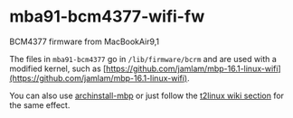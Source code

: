 # mba91-bcm4377-wifi-fw
BCM4377 firmware from MacBookAir9,1  
  
The files in `mba91-bcm4377` go in `/lib/firmware/bcrm` and are used with a modified kernel, such as [https://github.com/jamlam/mbp-16.1-linux-wifi](https://github.com/jamlam/mbp-16.1-linux-wifi).  
  
You can also use [archinstall-mbp](https://github.com/Redecorating/archinstall-mbp/tree/packages) or just follow the [t2linux wiki section](https://wiki.t2linux.org/guides/wifi/) for the same effect.